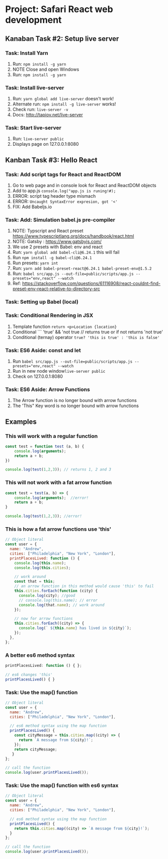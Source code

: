 # Project: Safari React web development

## Kanaban Task #2: Setup live server

### Task: Install Yarn

1. Run: ```npm install -g yarn```
2. NOTE Close and open Windows
3. Run: ```npm install -g yarn```

### Task: Install live-server

1. Run: ```yarn global add live-server``` doesn't work!
2. Alternate run: ```npm install -g live-server``` works!
3. Check run: ```live-server -v```
4. Docs: <http://tapiov.net/live-server>

### Task: Start live-server

1. Run: ```live-server public```
2. Displays page on 127.0.0.1:8080

## Kanban Task #3: Hello React

### Task: Add script tags for React and ReactDOM

1. Go to web page and in console look for React and ReactDOM objects
2. Add to app.js ```console.log("app.js is runing!#);```
3. ERROR: script  tag header type mismach
4. ERROR: ```Uncaught SyntaxError expresion, got '<'```
5. FIX: Add Babeljs.io

### Task: Add: Simulation babel.js pre-compiler

1. NOTE: Typscript and React preset <https://www.typescriptlang.org/docs/handbook/react.html>
2. NOTE: Gatsby : <https://www.gatsbyjs.com/>
3. We use 2 presets with Babel: env and react
4. Run: ```yarn global add babel-cli@6.24.1``` this will fail
5. Run ```npm install -g babel-cli@6.24.1```
6. Run presets: ```yarn int```
7. Run: ```yarn add babel-preset-react@6.24.1 babel-preset-env@1.5.2```
8. Run: ```babel src/app.js --out-file=public/scripts/app.js --presets="env,react" --watch```
9. Ref: <https://stackoverflow.com/questions/61116908/react-couldnt-find-preset-env-react-relative-to-directory-src>

### Task: Setting up Babel (local)

### Task: Conditional Rendering in JSX

1. Template function ```return <p>Location {location}```
2. Conditional ``` 'true' && 'not true // returns true or if not returns 'not true'
3. Conditional (ternay) operator ```true? 'this is true' : 'this is false'```

### Task: ES6 Aside: const and let

1. Run ```babel src/app.js --out-file=public/scripts/app.js --presets="env,react" --watch```
2. Run in new node window```live-server public```
3. Check on 127.0.0.1:8080

### Task: ES6 Aside: Arrow Functions

1. The Arrow function is no longer bound with arrow functions
2. The 'This" Key word is no longer bound with arrow functions

## Examples

### This will work with a regular function

```Javascript
const test = function test (a, b) {
    console.log(arguments);
    return a + b;
})

console.log(test(1,2,3)); // returns 1, 2 and 3
```

### This will not work with a fat arrow function

```Javascript
const test = test(a, b) => {
    console.log(arguments);  //error!
    return a + b;
}

console.log(test(1,2,3)); //error!
```

### This is how a fat arrow functions use 'this'

```Javascript
// Object literal
const user = {
  name: "Andrew",
  cities: ["Philadelphia", "New York", "London"],
  printPlacesLived: function () {
    console.log(this.name);
    console.log(this.cities);

    // work around
    const that = this;
    // an arrow function in this method would cause 'this' to fail
    this.cities.forEach(function (city) {
      console.log(city); //good
      // console.log(this.name); // error
      console.log(that.name); // work around
    });

    // now for arrow functions
    this.cities.forEach((city) => {
      console.log(` ${this.name} has lived in ${city}`);
    });
  },
};
```

### A better es6 method syntax

```Javascript
printPlacesLived: function () { };

// es6 changes 'this'
printPlacesLived() { }
```

### Task: Use the map() function

```Javascript
// Object literal
const user = {
  name: "Andrew",
  cities: ["Philadelphia", "New York", "London"],

  // es6 method syntax using the map function
  printPlacesLived() {
    const cityMessage = this.cities.map((city) => {
      return `A message from ${city}!`;
    });
    return cityMessage;
   }
};

// call the function
console.log(user.printPlacesLived());
```

### Task: Use the map() function with es6 syntax

```Javascript
// Object literal
const user = {
  name: "Andrew",
  cities: ["Philadelphia", "New York", "London"],

  // es6 method syntax using the map function
  printPlacesLived() {
    return this.cities.map((city) => `A message from ${city}!`);
  }
};

// call the function
console.log(user.printPlacesLived());
```
